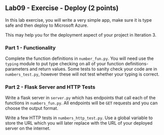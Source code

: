 ## Lab09 - Exercise - Deploy (2 points)

In this lab exercise, you will write a very simple app, make sure it is type safe and then deploy to Microsoft Azure.

This may help you for the deployment aspect of your project in Iteration 3.

### Part 1 - Functionality

Complete the function definitions in `number_fun.py`. You will need use the `typing` module to put type checking on all of your function definitions- parameters and return values. Some tests to sanity check your code are in `numbers_test.py`, however these will not test whether your typing is correct.

### Part 2 - Flask Server and HTTP Tests

Write a flask server in `server.py` which has endpoints that call each of the functions in `numbers_fun.py`. All endpoints will be `GET` requests and you can choose the output format.

Write a few HTTP tests in `numbers_http_test.py`. Use a global variable to store the URL which you will later replace with the URL of your deployed server on the internet.

